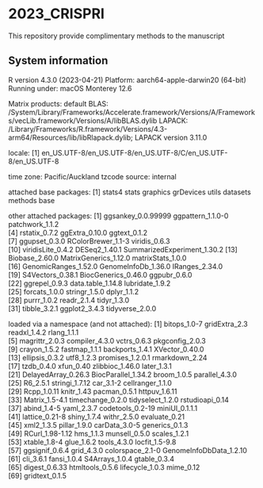 # 2023_CRISPRI
This repository provide complimentary methods to the manuscript






## System information
R version 4.3.0 (2023-04-21)
Platform: aarch64-apple-darwin20 (64-bit)
Running under: macOS Monterey 12.6

Matrix products: default
BLAS:   /System/Library/Frameworks/Accelerate.framework/Versions/A/Frameworks/vecLib.framework/Versions/A/libBLAS.dylib 
LAPACK: /Library/Frameworks/R.framework/Versions/4.3-arm64/Resources/lib/libRlapack.dylib;  LAPACK version 3.11.0

locale:
[1] en_US.UTF-8/en_US.UTF-8/en_US.UTF-8/C/en_US.UTF-8/en_US.UTF-8

time zone: Pacific/Auckland
tzcode source: internal

attached base packages:
[1] stats4    stats     graphics  grDevices utils     datasets  methods   base     

other attached packages:
 [1] ggsankey_0.0.99999          ggpattern_1.1.0-0           patchwork_1.1.2            
 [4] rstatix_0.7.2               ggExtra_0.10.0              ggtext_0.1.2               
 [7] ggupset_0.3.0               RColorBrewer_1.1-3          viridis_0.6.3              
[10] viridisLite_0.4.2           DESeq2_1.40.1               SummarizedExperiment_1.30.2
[13] Biobase_2.60.0              MatrixGenerics_1.12.0       matrixStats_1.0.0          
[16] GenomicRanges_1.52.0        GenomeInfoDb_1.36.0         IRanges_2.34.0             
[19] S4Vectors_0.38.1            BiocGenerics_0.46.0         ggpubr_0.6.0               
[22] ggrepel_0.9.3               data.table_1.14.8           lubridate_1.9.2            
[25] forcats_1.0.0               stringr_1.5.0               dplyr_1.1.2                
[28] purrr_1.0.2                 readr_2.1.4                 tidyr_1.3.0                
[31] tibble_3.2.1                ggplot2_3.4.3               tidyverse_2.0.0            

loaded via a namespace (and not attached):
 [1] bitops_1.0-7            gridExtra_2.3           readxl_1.4.2            rlang_1.1.1            
 [5] magrittr_2.0.3          compiler_4.3.0          vctrs_0.6.3             pkgconfig_2.0.3        
 [9] crayon_1.5.2            fastmap_1.1.1           backports_1.4.1         XVector_0.40.0         
[13] ellipsis_0.3.2          utf8_1.2.3              promises_1.2.0.1        rmarkdown_2.24         
[17] tzdb_0.4.0              xfun_0.40               zlibbioc_1.46.0         later_1.3.1            
[21] DelayedArray_0.26.3     BiocParallel_1.34.2     broom_1.0.5             parallel_4.3.0         
[25] R6_2.5.1                stringi_1.7.12          car_3.1-2               cellranger_1.1.0       
[29] Rcpp_1.0.11             knitr_1.43              pacman_0.5.1            httpuv_1.6.11          
[33] Matrix_1.5-4.1          timechange_0.2.0        tidyselect_1.2.0        rstudioapi_0.14        
[37] abind_1.4-5             yaml_2.3.7              codetools_0.2-19        miniUI_0.1.1.1         
[41] lattice_0.21-8          shiny_1.7.4             withr_2.5.0             evaluate_0.21          
[45] xml2_1.3.5              pillar_1.9.0            carData_3.0-5           generics_0.1.3         
[49] RCurl_1.98-1.12         hms_1.1.3               munsell_0.5.0           scales_1.2.1           
[53] xtable_1.8-4            glue_1.6.2              tools_4.3.0             locfit_1.5-9.8         
[57] ggsignif_0.6.4          grid_4.3.0              colorspace_2.1-0        GenomeInfoDbData_1.2.10
[61] cli_3.6.1               fansi_1.0.4             S4Arrays_1.0.4          gtable_0.3.4           
[65] digest_0.6.33           htmltools_0.5.6         lifecycle_1.0.3         mime_0.12              
[69] gridtext_0.1.5         
